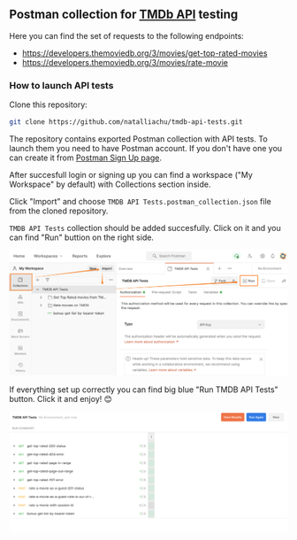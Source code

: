 ## Postman collection for [TMDb API](https://developers.themoviedb.org/3/) testing

Here you can find the set of requests to the following endpoints:
* https://developers.themoviedb.org/3/movies/get-top-rated-movies
* https://developers.themoviedb.org/3/movies/rate-movie 

### How to launch API tests
Clone this repository: 
```sh
git clone https://github.com/natalliachu/tmdb-api-tests.git
```

The repository contains exported Postman collection with API tests. To launch them you need to have Postman account. If you don't have one you can create it from [Postman Sign Up page](https://identity.getpostman.com/signup).

After succesfull login or signing up you can find a workspace ("My Workspace" by default) with Collections section inside. 

Click "Import" and choose `TMDB API Tests.postman_collection.json` file from the cloned repository.

`TMDB API Tests` collection should be added succesfully. Click on it and you can find "Run" buttion on the right side. 

![alt text](./img/run_tests.png) 


If everything set up correctly you can find big blue "Run TMDB API Tests" button. Click it and enjoy! 😊

![alt text](./img/test_results.png)